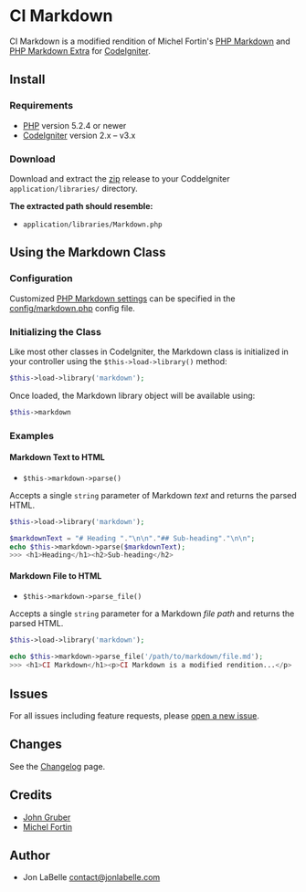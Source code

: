 # CI Markdown

CI Markdown is a modified rendition of Michel Fortin's [PHP Markdown][1]
and [PHP Markdown Extra][2] for [CodeIgniter][3].

## Install

### Requirements

- [PHP][4] version 5.2.4 or newer
- [CodeIgniter][3] version 2.x – v3.x

### Download

Download and extract the [zip][5] release to your CoddeIgniter
`application/libraries/` directory.

**The extracted path should resemble:**

- `application/libraries/Markdown.php`

## Using the Markdown Class

### Configuration

Customized [PHP Markdown settings](https://michelf.ca/projects/php-markdown/configuration/)
can be specified in the [config/markdown.php](https://github.com/jonlabelle/ci-markdown/blob/master/config/markdown.php) config file.

### Initializing the Class

Like most other classes in CodeIgniter, the Markdown class is initialized in
your controller using the `$this->load->library()` method:

```php
$this->load->library('markdown');
```

Once loaded, the Markdown library object will be available using:

```php
$this->markdown
```

### Examples

#### Markdown Text to HTML

- `$this->markdown->parse()`

Accepts a single `string` parameter of Markdown *text* and returns the parsed
HTML.

```php
$this->load->library('markdown');

$markdownText = "# Heading "."\n\n"."## Sub-heading"."\n\n";
echo $this->markdown->parse($markdownText);
>>> <h1>Heading</h1><h2>Sub-heading</h2>
```

#### Markdown File to HTML

- `$this->markdown->parse_file()`

Accepts a single `string` parameter for a Markdown *file path* and returns the
parsed HTML.

```php
$this->load->library('markdown');

echo $this->markdown->parse_file('/path/to/markdown/file.md');
>>> <h1>CI Markdown</h1><p>CI Markdown is a modified rendition...</p>
```

## Issues

For all issues including feature requests, please [open a new issue][6].

## Changes

See the [Changelog][7] page.

## Credits

- [John Gruber](http://daringfireball.net/)
- [Michel Fortin](https://michelf.ca/home/)

## Author

- Jon LaBelle <contact@jonlabelle.com>

[1]: https://michelf.ca/projects/php-markdown/
[2]: https://michelf.ca/projects/php-markdown/extra/
[3]: http://www.codeigniter.com
[4]: http://php.net
[5]: https://github.com/jonlabelle/ci-markdown/archive/master.zip
[6]: https://github.com/jonlabelle/ci-markdown/issues/new
[7]: https://github.com/jonlabelle/ci-markdown/blob/master/CHANGELOG.md

